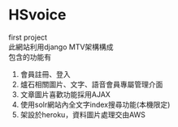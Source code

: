 # HSvoice  
first project  
此網站利用django MTV架構構成  
包含的功能有  
1. 會員註冊、登入  
2. 爐石相關圖片、文字、語音會員專屬管理介面  
3. 文章圖片喜歡功能採用AJAX  
4. 使用solr網站內全文字index搜尋功能(本機限定)  
5. 架設於heroku，資料圖片處理交由AWS  
